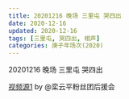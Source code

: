 ```yaml
---
title: 20201216 晚场 三里屯 哭四出 
date: 2020-12-16
updated: 2020-12-16
tags: [三里屯, 哭四出, 相声] 
categories: 庚子年场次(2020) 
---
```

20201216 晚场 三里屯 哭四出 



[视频源1](https://weibo.com/6574451359/JyMhmoO6V) by @栾云平粉丝团后援会

